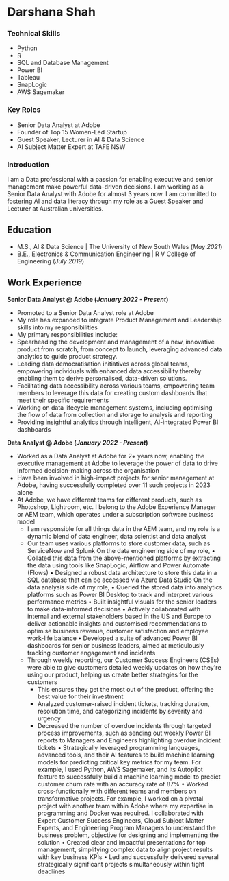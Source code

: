 # Darshana Shah

### Technical Skills
- Python
- R
- SQL and Database Management
- Power BI
- Tableau
- SnapLogic
- AWS Sagemaker

### Key Roles
- Senior Data Analyst at Adobe
- Founder of Top 15 Women-Led Startup
- Guest Speaker, Lecturer in AI & Data Science
- AI Subject Matter Expert at TAFE NSW

### Introduction
I am a Data professional with a passion for enabling executive and senior management make powerful data-driven decisions. I am working as a Senior Data Analyst with Adobe for almost 3 years now. I am committed to fostering AI and data literacy through my role as a Guest Speaker and Lecturer at Australian universities. 

## Education
- M.S., AI & Data Science | The University of New South Wales (_May 2021_)
- B.E., Electronics & Communication Engineering | R V College of Engineering (_July 2019_)

## Work Experience

**Senior Data Analyst @ Adobe (_January 2022 - Present_)**
- Promoted to a Senior Data Analyst role at Adobe
- My role has expanded to integrate Product Management and Leadership skills into my responsibilities
- My primary responsibilities include:
-   Spearheading the development and management of a new, innovative product from scratch, from concept to launch, leveraging advanced data analytics to guide product strategy.
-   Leading data democratisation initiatives across global teams, empowering individuals with enhanced data accessibility thereby enabling them to derive personalised, data-driven solutions.
-   Facilitating data accessibility across various teams, empowering team members to leverage this data for creating custom dashboards that meet their specific requirements
- Working on data lifecycle management systems, including optimising the flow of data from collection and storage to analysis and reporting
- Providing insightful analytics through intelligent, AI-integrated Power BI dashboards

**Data Analyst @ Adobe (_January 2022 - Present_)**
- Worked as a Data Analyst at Adobe for 2+ years now, enabling the executive management at Adobe to leverage the power of data to drive informed decision-making across the organisation
- Have been involved in high-impact projects for senior management at Adobe, having successfully completed over 11 such projects in 2023 alone
- At Adobe, we have different teams for different products, such as Photoshop, Lightroom, etc. I belong to the Adobe Experience Manager or AEM team, which operates under a subscription software business model
  - I am responsible for all things data in the AEM team, and my role is a dynamic blend of data engineer, data scientist and data analyst
  - Our team uses various platforms to store customer data, such as ServiceNow and Splunk
On the data engineering side of my role, 
•	Collated this data from the above-mentioned platforms by extracting the data using tools like SnapLogic, Airflow and Power Automate (Flows) 
•	Designed a robust data architecture to store this data in a SQL database that can be accessed via Azure Data Studio 
On the data analysis side of my role, 
•	Queried the stored data into analytics platforms such as Power BI Desktop to track and interpret various performance metrics 
•	Built insightful visuals for the senior leaders to make data-informed decisions
•	Actively collaborated with internal and external stakeholders based in the US and Europe to deliver actionable insights and customised recommendations to optimise business revenue, customer satisfaction and employee work-life balance
•	Developed a suite of advanced Power BI dashboards for senior business leaders, aimed at meticulously tracking customer engagement and incidents
  - Through weekly reporting, our Customer Success Engineers (CSEs) were able to give customers detailed weekly updates on how they're using our product, helping us create better strategies for the customers
      - This ensures they get the most out of the product, offering the best value for their investment 
      - Analyzed customer-raised incident tickets, tracking duration, resolution time, and categorizing incidents by severity and urgency
      - Decreased the number of overdue incidents through targeted process improvements, such as sending out weekly Power BI reports to Managers and Engineers highlighting overdue incident tickets
•	Strategically leveraged programming languages, advanced tools, and their AI features to build machine learning models for predicting critical key metrics for my team. For example, I used Python, AWS Sagemaker, and its Autopilot feature to successfully build a machine learning model to predict customer churn rate with an accuracy rate of 87%
•	Worked cross-functionally with different teams and members on transformative projects. For example, I worked on a pivotal project with another team within Adobe where my expertise in programming and Docker was required. I collaborated with Expert Customer Success Engineers, Cloud Subject Matter Experts, and Engineering Program Managers to understand the business problem, objective for designing and implementing the solution
•	Created clear and impactful presentations for top management, simplifying complex data to align project results with key business KPIs
•	Led and successfully delivered several strategically significant projects simultaneously within tight deadlines

